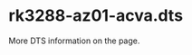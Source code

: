 # rk3288-az01-acva.dts

More DTS information on the [](Linux-DTSs.md) page.

<code-block src="dts/rk3288-az01-acva.dts" />
